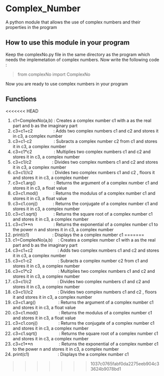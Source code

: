 # Complex_Number
A python module that allows the use of complex numbers and their properties in the program

## How to use this module in your program
Keep the complexNo.py file in the same directory as the program which needs the implemetation of complex numbers.
Now write the following code :
> from complexNo import ComplexNo

Now you are ready to use complex numbers in your program

## Functions

<<<<<<< HEAD
1. c1=ComplexNo(a,b) : Creates a complex number c1 with a as the real part and b as the imaginary part
2. c3=c1+c2          &emsp;&emsp; &emsp; &emsp;: Adds two complex numbers c1 and c2 and stores it in c3, a complex number
3. c3=c1-c2          &emsp; &emsp; &emsp; &emsp;: Subracts a complex number c2 from c1 and stores it in c3, a complex number
4. c3=c1*c2          &emsp; &emsp; &emsp; &emsp;: Multiplies two complex numbers c1 and c2 and stores it in c3, a complex number
5. c3=c1/c2           &emsp; &emsp;&emsp; &emsp;: Divides two complex numbers c1 and c2 and stores it in c3, a complex number
6. c3=c1//c2          &emsp;&emsp;&emsp; &emsp;: Divides two complex numbers c1 and c2 , floors it and stores it in c3, a complex number
7. c3=c1.arg()       &emsp;&emsp;&emsp;&emsp;: Returns the argument of a complex number c1 and stores it in c3, a float value
8. c3=c1.mod()        &emsp; &emsp;&emsp;: Returns the modulus of a complex number c1 and stores it in c3, a float value
9. c3=c1.conj()       &emsp;&emsp; &emsp;: Returns the conjugate of a complex number c1 and stores it in c3, a complex number
10. c3=c1.sqrt()      &emsp; &emsp; &emsp;: Returns the square root of a complex number c1 and stores it in c3, a complex number
11. c3=c1**n          &emsp; &emsp; &emsp;&emsp;: Returns the exponential of a complex number c1 to the power n and stores it in c3, a complex number
12. print(c1)         &emsp; &emsp; &emsp; &emsp; : Displays the a complex number c1 
=======
1. c1=ComplexNo(a,b) &emsp;: Creates a complex number c1 with a as the real part and b as the imaginary part
2. c3=c1+c2          &emsp;&emsp;&emsp; &emsp; &emsp;: Adds two complex numbers c1 and c2 and stores it in c3, a complex number
3. c3=c1-c2          &emsp;&emsp; &emsp; &emsp; &emsp;: Subracts a complex number c2 from c1 and stores it in c3, a complex number
4. c3=c1*c2          &emsp;&emsp; &emsp; &emsp; &emsp;: Multiplies two complex numbers c1 and c2 and stores it in c3, a complex number
5. c3=c1/c2          &emsp; &emsp; &emsp;&emsp; &emsp;: Divides two complex numbers c1 and c2 and stores it in c3, a complex number
6. c3=c1//c2         &emsp; &emsp;&emsp;&emsp; &emsp;: Divides two complex numbers c1 and c2 , floors it and stores it in c3, a complex number
7. c3=c1.arg()       &emsp;&emsp;&emsp;&emsp;&emsp;: Returns the argument of a complex number c1 and stores it in c3, a float value
8. c3=c1.mod()       &emsp; &emsp; &emsp;&emsp;: Returns the modulus of a complex number c1 and stores it in c3, a float value
9. c3=c1.conj()      &emsp; &emsp;&emsp; &emsp;: Returns the conjugate of a complex number c1 and stores it in c3, a complex number
10. c3=c1.sqrt()     &emsp; &emsp; &emsp; &emsp;: Returns the square root of a complex number c1 and stores it in c3, a complex number
11. c3=c1**n         &emsp; &emsp; &emsp; &emsp;&emsp;: Returns the exponential of a complex number c1 to the power n and stores it in c3, a complex number
12. print(c1)        &emsp; &emsp; &emsp; &emsp; &emsp; : Displays the a complex number c1 
>>>>>>> 1037c0765fabf0da2275eeb904c33624b9078bd1
